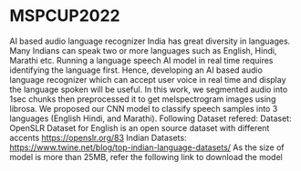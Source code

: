 # MSPCUP2022
AI based audio language recognizer
India has great diversity in languages. Many Indians can speak two or more languages such as English, Hindi, Marathi etc. Running a language speech AI model in real time requires identifying the language first. Hence, developing an AI based audio language recognizer which can accept user voice in real time and display the language spoken will be useful. 
In this work, we segmented audio into 1sec chunks then preprocessed it to get melspectrogram images using librosa. We proposed our CNN model to classify speech samples into 3 languages (English Hindi, and Marathi).
Following Dataset refered: 
Dataset: 
OpenSLR Dataset for English is an open source dataset with different accents
https://openslr.org/83
Indian Datasets: 
https://www.twine.net/blog/top-indian-language-datasets/
As the size of model is more than 25MB, refer the following link to download the model
